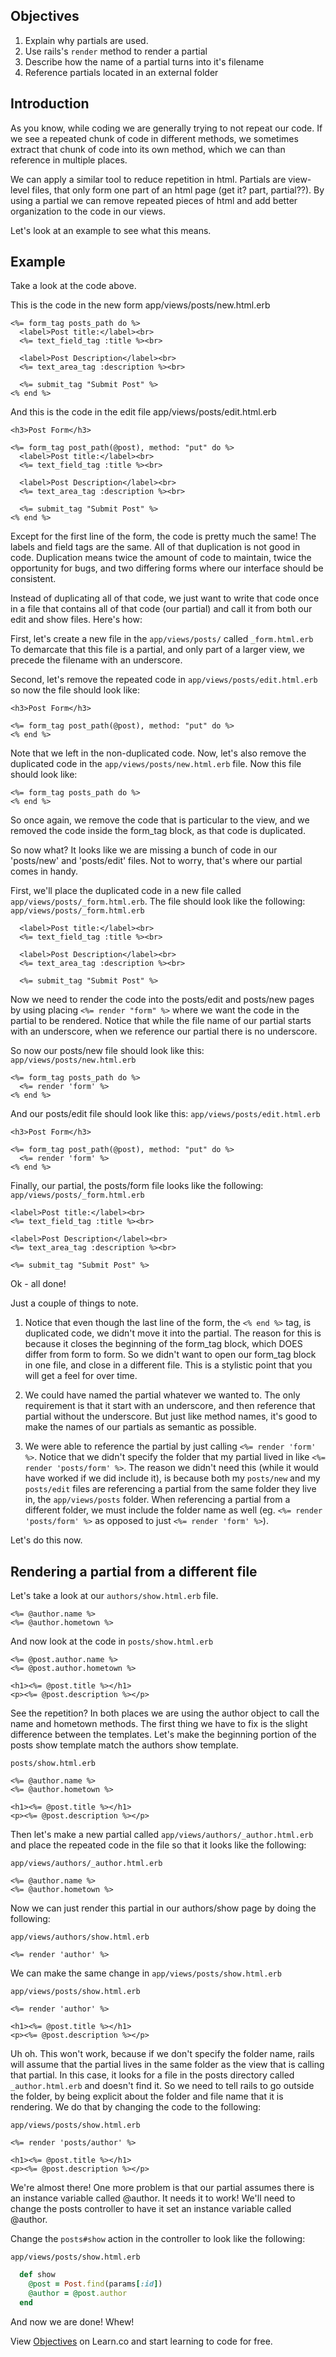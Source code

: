 ## Objectives

1. Explain why partials are used.
2. Use rails's `render` method to render a partial
3. Describe how the name of a partial turns into it's filename
4. Reference partials located in an external folder

## Introduction

As you know, while coding we are generally trying to not repeat our code.  If we see a repeated chunk of code in different methods, we sometimes extract that chunk of code into its own method, which we can than reference in multiple places.

We can apply a similar tool to reduce repetition in html.  Partials are view-level files, that only form one part of an html page (get it? part, partial??).  By using a partial we can remove repeated pieces of html and add better organization to the code in our views.  

Let's look at an example to see what this means.

## Example

Take a look at the code above.

This is the code in the new form app/views/posts/new.html.erb
```erb
<%= form_tag posts_path do %>
  <label>Post title:</label><br>
  <%= text_field_tag :title %><br>

  <label>Post Description</label><br>
  <%= text_area_tag :description %><br>

  <%= submit_tag "Submit Post" %>
<% end %>
```
And this is the code in the edit file app/views/posts/edit.html.erb

```erb
<h3>Post Form</h3>

<%= form_tag post_path(@post), method: "put" do %>
  <label>Post title:</label><br>
  <%= text_field_tag :title %><br>

  <label>Post Description</label><br>
  <%= text_area_tag :description %><br>

  <%= submit_tag "Submit Post" %>
<% end %>
```
Except for the first line of the form, the code is pretty much the same!  The labels and field tags are the same.  All of that duplication is not good in code. Duplication means twice the amount of code to maintain, twice the opportunity for bugs, and two differing forms where our interface should be consistent.  

Instead of duplicating all of that code, we just want to write that code once in a file that contains all of that code (our partial) and call it from both our edit and show files. Here's how:

First, let's create a new file in the `app/views/posts/` called `_form.html.erb`
To demarcate that this file is a partial, and only part of a larger view, we precede the filename with an underscore.

Second, let's remove the repeated code in `app/views/posts/edit.html.erb` so now the file should look like:

```erb
<h3>Post Form</h3>

<%= form_tag post_path(@post), method: "put" do %>
<% end %>
```
Note that we left in the non-duplicated code.  Now, let's also remove the duplicated code in the
`app/views/posts/new.html.erb` file.  Now this file should look like:

```erb
<%= form_tag posts_path do %>
<% end %>
```
So once again, we remove the code that is particular to the view, and we removed the code inside the form_tag block, as that code is duplicated.

So now what?  It looks like we are missing a bunch of code in our 'posts/new' and 'posts/edit' files.  Not to worry, that's where our partial comes in handy.  

First, we'll place the duplicated code in a new file called `app/views/posts/_form.html.erb`. The file should look like the following:
`app/views/posts/_form.html.erb`
```erb
  <label>Post title:</label><br>
  <%= text_field_tag :title %><br>

  <label>Post Description</label><br>
  <%= text_area_tag :description %><br>

  <%= submit_tag "Submit Post" %>
```
Now we need to render the code into the posts/edit and posts/new pages by using placing `<%= render "form" %>` where we want the code in the partial to be rendered.  Notice that while the file name of our partial starts with an underscore, when we reference our partial there is no underscore.  

So now our posts/new file should look like this:
`app/views/posts/new.html.erb`
```erb
<%= form_tag posts_path do %>
  <%= render 'form' %>
<% end %>
```

And our posts/edit file should look like this:
`app/views/posts/edit.html.erb`
```erb
<h3>Post Form</h3>

<%= form_tag post_path(@post), method: "put" do %>
  <%= render 'form' %>
<% end %>
```

Finally, our partial, the posts/form file looks like the following:
`app/views/posts/_form.html.erb`
```erb
<label>Post title:</label><br>
<%= text_field_tag :title %><br>

<label>Post Description</label><br>
<%= text_area_tag :description %><br>

<%= submit_tag "Submit Post" %>
```

Ok - all done!

Just a couple of things to note.
1. Notice that even though the last line of the form, the `<% end %>` tag, is duplicated code, we didn't move it into the partial.  The reason for this is because it closes the beginning of the form_tag block, which DOES differ from form to form.  So we didn't want to open our form_tag block in one file, and close in a different file.  This is a stylistic point that you will get a feel for over time.

2. We could have named the partial whatever we wanted to.  The only requirement is that it start with an underscore, and then reference that partial without the underscore.  But just like method names, it's good to make the names of our partials as semantic as possible.

3. We were able to reference the partial by just calling `<%= render 'form' %>`.  Notice that we didn't specify the folder that my partial lived in like `<%= render 'posts/form' %>`.  The reason we didn't need this (while it would have worked if we did include it), is because both my `posts/new` and my `posts/edit` files are referencing a partial from the same folder they live in, the `app/views/posts` folder.  When referencing a partial from a different folder, we must include the folder name as well (eg. `<%= render 'posts/form' %>` as opposed to just `<%= render 'form' %>`).

Let's do this now.  

## Rendering a partial from a different file

Let's take a look at our `authors/show.html.erb` file.

```erb
<%= @author.name %>
<%= @author.hometown %>
```

And now look at the code in `posts/show.html.erb`

```erb
<%= @post.author.name %>
<%= @post.author.hometown %>

<h1><%= @post.title %></h1>
<p><%= @post.description %></p>
```

See the repetition?  In both places we are using the author object to call the name and hometown methods.  The first thing we have to fix is the slight difference between the templates.  Let's make the beginning portion of the posts show template match the authors show template.

`posts/show.html.erb`

```erb
<%= @author.name %>
<%= @author.hometown %>

<h1><%= @post.title %></h1>
<p><%= @post.description %></p>
```

Then let's make a new partial called `app/views/authors/_author.html.erb` and place the repeated code in the
file so that it looks like the following:

`app/views/authors/_author.html.erb`
```erb
<%= @author.name %>
<%= @author.hometown %>
```

Now we can just render this partial in our authors/show page by doing the following:

`app/views/authors/show.html.erb`
```erb
<%= render 'author' %>
```

We can make the same change in `app/views/posts/show.html.erb`


`app/views/posts/show.html.erb`
```erb
<%= render 'author' %>

<h1><%= @post.title %></h1>
<p><%= @post.description %></p>
```

Uh oh.  This won't work, because if we don't specify the folder name, rails will assume that the partial lives in the same folder as the view that is calling that partial.  In this case, it looks for a file in the posts directory called `_author.html.erb` and doesn't find it.  So we need to tell rails to go outside the folder, by being explicit about the folder and file name that it is rendering.  We do that by changing the code to the following:

`app/views/posts/show.html.erb`
```erb
<%= render 'posts/author' %>

<h1><%= @post.title %></h1>
<p><%= @post.description %></p>
```

We're almost there!  One more problem is that our partial assumes there is an instance variable called @author.  It needs it to work!  We'll need to change the posts controller to have it set an instance variable called @author.

Change the `posts#show` action in the controller to look like the following:

`app/views/posts/show.html.erb`
```ruby
  def show
    @post = Post.find(params[:id])
    @author = @post.author
  end
```

And now we are done! Whew!

<p data-visibility='hidden'>View <a href='https://learn.co/lessons/simple-partials-reading' title='Objectives'>Objectives</a> on Learn.co and start learning to code for free.</p>
